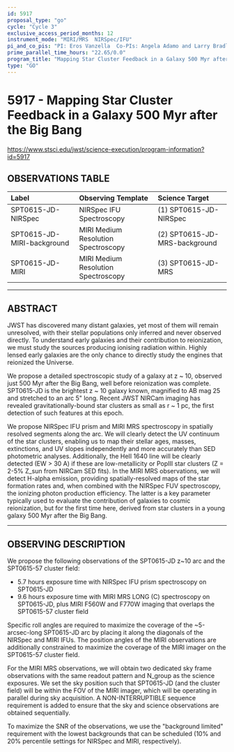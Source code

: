 ```yaml
---
id: 5917
proposal_type: "go"
cycle: "Cycle 3"
exclusive_access_period_months: 12
instrument_mode: "MIRI/MRS  NIRSpec/IFU"
pi_and_co_pis: "PI: Eros Vanzella  Co-PIs: Angela Adamo and Larry Bradley"
prime_parallel_time_hours: "22.65/0.0"
program_title: "Mapping Star Cluster Feedback in a Galaxy 500 Myr after the Big Bang"
type: "GO"
---
```

# 5917 - Mapping Star Cluster Feedback in a Galaxy 500 Myr after the Big Bang
https://www.stsci.edu/jwst/science-execution/program-information?id=5917
## OBSERVATIONS TABLE
| Label                      | Observing Template              | Science Target                     |
| :------------------------- | :------------------------------ | :--------------------------------- |
| SPT0615-JD-NIRSpec         | NIRSpec IFU Spectroscopy        | (1) SPT0615-JD-NIRSpec             |
| SPT0615-JD-MIRI-background | MIRI Medium Resolution Spectroscopy | (2) SPT0615-JD-MRS-background      |
| SPT0615-JD-MIRI            | MIRI Medium Resolution Spectroscopy | (3) SPT0615-JD-MRS                 |

---

## ABSTRACT

JWST has discovered many distant galaxies, yet most of them will remain unresolved, with their stellar populations only inferred and never observed directly. To understand early galaxies and their contribution to reionization, we must study the sources producing ionising radiation within. Highly lensed early galaxies are the only chance to directly study the engines that reionized the Universe.

We propose a detailed spectroscopic study of a galaxy at z ~ 10, observed just 500 Myr after the Big Bang, well before reionization was complete. SPT0615-JD is the brightest z ~ 10 galaxy known, magnified to AB mag 25 and stretched to an arc 5" long. Recent JWST NIRCam imaging has revealed gravitationally-bound star clusters as small as r ~ 1 pc, the first detection of such features at this epoch.

We propose NIRSpec IFU prism and MIRI MRS spectroscopy in spatially resolved segments along the arc. We will clearly detect the UV continuum of the star clusters, enabling us to map their stellar ages, masses, extinctions, and UV slopes independently and more accurately than SED photometric analyses. Additionally, the HeII 1640 line will be clearly detected (EW > 30 A) if these are low-metallicity or PopIII star clusters (Z = 2-5% Z_sun from NIRCam SED fits). In the MIRI MRS observations, we will detect H-alpha emission, providing spatially-resolved maps of the star formation rates and, when combined with the NIRSpec FUV spectroscopy, the ionizing photon production efficiency. The latter is a key parameter typically used to evaluate the contribution of galaxies to cosmic reionization, but for the first time here, derived from star clusters in a young galaxy 500 Myr after the Big Bang.

---

## OBSERVING DESCRIPTION

We propose the following observations of the SPT0615-JD z~10 arc and the SPT0615-57 cluster field:

*   5.7 hours exposure time with NIRSpec IFU prism spectroscopy on SPT0615-JD
*   9.6 hours exposure time with MIRI MRS LONG (C) spectroscopy on SPT0615-JD, plus MIRI F560W and F770W imaging that overlaps the SPT0615-57 cluster field

Specific roll angles are required to maximize the coverage of the ~5-arcsec-long SPT0615-JD arc by placing it along the diagonals of the NIRSpec and MIRI IFUs. The position angles of the MIRI observations are additionally constrained to maximize the coverage of the MIRI imager on the SPT0615-57 cluster field.

For the MIRI MRS observations, we will obtain two dedicated sky frame observations with the same readout pattern and N_group as the science exposures. We set the sky position such that SPT0615-JD (and the cluster field) will be within the FOV of the MIRI imager, which will be operating in parallel during sky acquisition. A NON-INTERRUPTIBLE sequence requirement is added to ensure that the sky and science observations are obtained sequentially.

To maximize the SNR of the observations, we use the "background limited" requirement with the lowest backgrounds that can be scheduled (10% and 20% percentile settings for NIRSpec and MIRI, respectively).